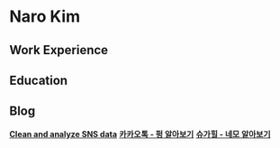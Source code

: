 # Naro Kim

## Work Experience

## Education

## Blog
**[Clean and analyze SNS data](https://narolog.notion.site/Clean-and-analyze-SNS-data-Practice-data-analysis-with-python-cf6d083511904a569c7efa739a09e0a7)**
**[카카오톡 - 펑 알아보기](https://narolog.notion.site/6f472da99eaa4bc89df5feac95e0a1c8)**
**[슈가힐 - 네모 알아보기](https://narolog.notion.site/04fad46b082e4c6195de3aa040ab1d93)**
